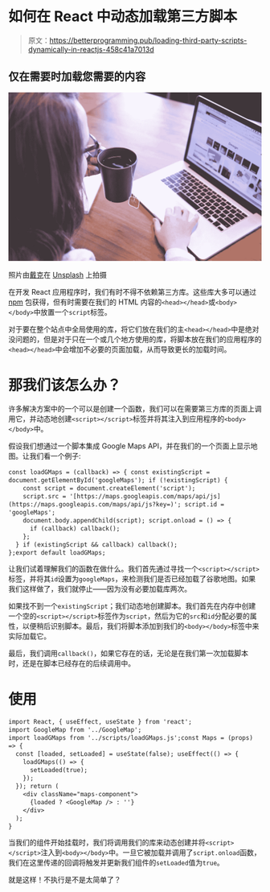 # 如何在 React 中动态加载第三方脚本

> 原文：<https://betterprogramming.pub/loading-third-party-scripts-dynamically-in-reactjs-458c41a7013d>

## 仅在需要时加载您需要的内容

![](img/eea5875227fcd8b2968da39a91195b4d.png)

照片由[戴克](https://unsplash.com/@elmeng?utm_source=unsplash&utm_medium=referral&utm_content=creditCopyText)在 [Unsplash](https://unsplash.com/collections/8975469/focu%24?utm_source=unsplash&utm_medium=referral&utm_content=creditCopyText) 上拍摄

在开发 React 应用程序时，我们有时不得不依赖第三方库。这些库大多可以通过 [npm](https://www.npmjs.com/) 包获得，但有时需要在我们的 HTML 内容的`<head></head>`或`<body></body>`中放置一个`script`标签。

对于要在整个站点中全局使用的库，将它们放在我们的主`<head></head>`中是绝对没问题的，但是对于只在一个或几个地方使用的库，将脚本放在我们的应用程序的`<head></head>`中会增加不必要的页面加载，从而导致更长的加载时间。

# 那我们该怎么办？

许多解决方案中的一个可以是创建一个函数，我们可以在需要第三方库的页面上调用它，并动态地创建`<script></script>`标签并将其注入到应用程序的`<body></body>`中。

假设我们想通过一个脚本集成 Google Maps API，并在我们的一个页面上显示地图。让我们看一个例子:

```
const loadGMaps = (callback) => { const existingScript = document.getElementById('googleMaps'); if (!existingScript) {
    const script = document.createElement('script');
    script.src = '[https://maps.googleapis.com/maps/api/js](https://maps.googleapis.com/maps/api/js?key=)'; script.id = 'googleMaps';
    document.body.appendChild(script); script.onload = () => { 
      if (callback) callback();
    };
  } if (existingScript && callback) callback();
};export default loadGMaps;
```

让我们试着理解我们的函数在做什么。我们首先通过寻找一个`<script></script>`标签，并将其`id`设置为`googleMaps`，来检测我们是否已经加载了谷歌地图。如果我们这样做了，我们就停止——因为没有必要加载库两次。

如果找不到一个`existingScript`；我们动态地创建脚本。我们首先在内存中创建一个空的`<script></script>`标签作为`script`，然后为它的`src`和`id`分配必要的属性，以便稍后识别脚本。最后，我们将脚本添加到我们的`<body></body>`标签中来实际加载它。

最后，我们调用`callback()`，如果它存在的话，无论是在我们第一次加载脚本时，还是在脚本已经存在的后续调用中。

# 使用

```
import React, { useEffect, useState } from 'react';
import GoogleMap from '../GoogleMap';
import loadGMaps from '../scripts/loadGMaps.js';const Maps = (props) => {
  const [loaded, setLoaded] = useState(false); useEffect(() => {
    loadGMaps(() => {
      setLoaded(true);
    });
  }); return (
    <div className="maps-component">
      {loaded ? <GoogleMap /> : ''}
    </div>
  );
}
```

当我们的组件开始挂载时，我们将调用我们的库来动态创建并将`<script></script>`注入到`<body></body>`中。一旦它被加载并调用了`script.onload`函数，我们在这里传递的回调将触发并更新我们组件的`setLoaded`值为`true`。

就是这样！不执行是不是太简单了？